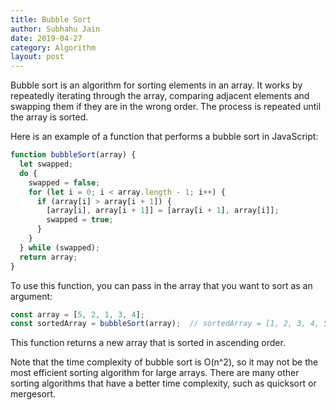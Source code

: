 ```yaml
---
title: Bubble Sort
author: Subhahu Jain
date: 2019-04-27
category: Algorithm
layout: post
---
```



Bubble sort is an algorithm for sorting elements in an array. It works by repeatedly iterating through the array, comparing adjacent elements and swapping them if they are in the wrong order. The process is repeated until the array is sorted.

Here is an example of a function that performs a bubble sort in JavaScript:

```js
function bubbleSort(array) {
  let swapped;
  do {
    swapped = false;
    for (let i = 0; i < array.length - 1; i++) {
      if (array[i] > array[i + 1]) {
        [array[i], array[i + 1]] = [array[i + 1], array[i]];
        swapped = true;
      }
    }
  } while (swapped);
  return array;
}
```

To use this function, you can pass in the array that you want to sort as an argument:

```js
const array = [5, 2, 1, 3, 4];
const sortedArray = bubbleSort(array);  // sortedArray = [1, 2, 3, 4, 5]
```

This function returns a new array that is sorted in ascending order.

Note that the time complexity of bubble sort is O(n^2), so it may not be the most efficient sorting algorithm for large arrays. There are many other sorting algorithms that have a better time complexity, such as quicksort or mergesort.